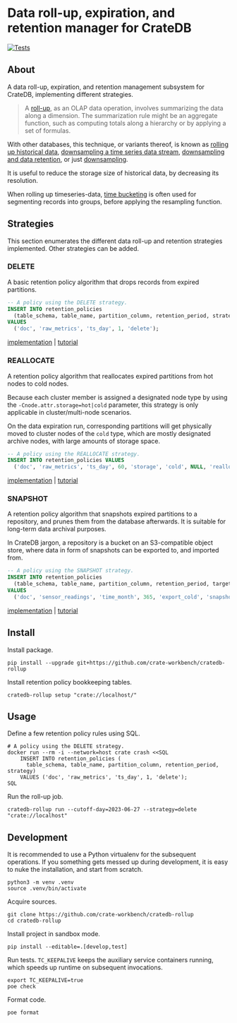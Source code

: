 # Data roll-up, expiration, and retention manager for CrateDB

[![Tests](https://github.com/crate-workbench/cratedb-rollup/actions/workflows/main.yml/badge.svg)](https://github.com/crate-workbench/cratedb-rollup/actions/workflows/main.yml)

## About

A data roll-up, expiration, and retention management subsystem for CrateDB,
implementing different strategies.

> A [roll-up], as an OLAP data operation, involves summarizing the data along a
> dimension. The summarization rule might be an aggregate function, such as
> computing totals along a hierarchy or by applying a set of formulas.

With other databases, this technique, or variants thereof, is known as [rolling up
historical data], [downsampling a time series data stream], [downsampling and data
retention], or just [downsampling].

It is useful to reduce the storage size of historical data, by decreasing its
resolution.

When rolling up timeseries-data, [time bucketing] is often used for segmenting records
into groups, before applying the resampling function.

## Strategies

This section enumerates the different data roll-up and retention strategies implemented.
Other strategies can be added.

### DELETE

A basic retention policy algorithm that drops records from expired partitions.

```sql
-- A policy using the DELETE strategy.
INSERT INTO retention_policies
  (table_schema, table_name, partition_column, retention_period, strategy)
VALUES
  ('doc', 'raw_metrics', 'ts_day', 1, 'delete');
```

[implementation](cratedb_rollup/strategy/delete.py) | [tutorial](https://community.crate.io/t/cratedb-and-apache-airflow-implementation-of-data-retention-policy/913) 

### REALLOCATE

A retention policy algorithm that reallocates expired partitions from hot nodes
to cold nodes.

Because each cluster member is assigned a designated node type by using the
`-Cnode.attr.storage=hot|cold` parameter, this strategy is only applicable in
cluster/multi-node scenarios.

On the data expiration run, corresponding partitions will get physically moved to
cluster nodes of the `cold` type, which are mostly designated archive nodes, with
large amounts of storage space.

```sql
-- A policy using the REALLOCATE strategy.
INSERT INTO retention_policies VALUES
  ('doc', 'raw_metrics', 'ts_day', 60, 'storage', 'cold', NULL, 'reallocate');
```

[implementation](cratedb_rollup/strategy/reallocate.py) | [tutorial](https://community.crate.io/t/cratedb-and-apache-airflow-building-a-hot-cold-storage-data-retention-policy/934)

### SNAPSHOT

A retention policy algorithm that snapshots expired partitions to a repository,
and prunes them from the database afterwards. It is suitable for long-term
data archival purposes.

In CrateDB jargon, a repository is a bucket on an S3-compatible object store,
where data in form of snapshots can be exported to, and imported from.

```sql
-- A policy using the SNAPSHOT strategy.
INSERT INTO retention_policies
  (table_schema, table_name, partition_column, retention_period, target_repository_name, strategy)
VALUES
  ('doc', 'sensor_readings', 'time_month', 365, 'export_cold', 'snapshot');
```

[implementation](cratedb_rollup/strategy/snapshot.py) | [tutorial](https://community.crate.io/t/building-a-data-retention-policy-for-cratedb-with-apache-airflow/1001)


## Install

Install package.
```shell
pip install --upgrade git+https://github.com/crate-workbench/cratedb-rollup
```

Install retention policy bookkeeping tables.
```shell
cratedb-rollup setup "crate://localhost/"
```


## Usage

Define a few retention policy rules using SQL.
```shell
# A policy using the DELETE strategy.
docker run --rm -i --network=host crate crash <<SQL
    INSERT INTO retention_policies (
      table_schema, table_name, partition_column, retention_period, strategy)
    VALUES ('doc', 'raw_metrics', 'ts_day', 1, 'delete');
SQL
```

Run the roll-up job.
```shell
cratedb-rollup run --cutoff-day=2023-06-27 --strategy=delete "crate://localhost"
```


## Development

It is recommended to use a Python virtualenv for the subsequent operations.
If you something gets messed up during development, it is easy to nuke the
installation, and start from scratch.
```shell
python3 -m venv .venv
source .venv/bin/activate
```

Acquire sources.
```shell
git clone https://github.com/crate-workbench/cratedb-rollup
cd cratedb-rollup
```

Install project in sandbox mode.
```shell
pip install --editable=.[develop,test]
```

Run tests. `TC_KEEPALIVE` keeps the auxiliary service containers running, which
speeds up runtime on subsequent invocations.
```shell
export TC_KEEPALIVE=true
poe check
```

Format code.
```shell
poe format
```


[downsampling]: https://docs.victoriametrics.com/#downsampling
[downsampling a time series data stream]: https://www.elastic.co/guide/en/elasticsearch/reference/current/downsampling.html
[downsampling and data retention]: https://docs.influxdata.com/influxdb/v1.8/guides/downsample_and_retain/
[rolling up historical data]: https://www.elastic.co/guide/en/elasticsearch/reference/current/rollup-overview.html
[roll-up]: https://en.wikipedia.org/wiki/OLAP_cube#Operations
[time bucketing]: https://community.crate.io/t/resampling-time-series-data-with-date-bin/1009
